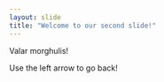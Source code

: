 ```yaml
---
layout: slide
title: "Welcome to our second slide!"
---
```

Valar morghulis!  

Use the left arrow to go back!
